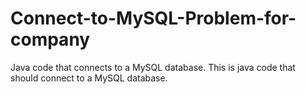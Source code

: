 # Connect-to-MySQL-Problem-for-company
Java code that connects to a MySQL database.
This is java code that should connect to a MySQL database.
